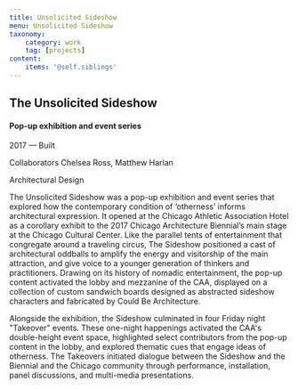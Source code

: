 ```yaml
---
title: Unsolicited Sideshow
menu: Unsolicited Sideshow
taxonomy:
    category: work
    tag: [projects]
content:
	items: '@self.siblings'
---
```


## The Unsolicited Sideshow
#### Pop-up exhibition and event series

<span class="textcolor">2017 — Built</span>

Collaborators Chelsea Ross, Matthew Harlan

Architectural Design

The Unsolicited Sideshow was a pop-up exhibition and event series that explored how the contemporary condition of ‘otherness’ informs architectural expression. It opened at the Chicago Athletic Association Hotel as a corollary exhibit to the 2017 Chicago Architecture Biennial’s main stage at the Chicago Cultural Center. Like the parallel tents of entertainment that congregate around a traveling circus, The Sideshow positioned a cast of architectural oddballs to amplify the energy and visitorship of the main attraction, and give voice to a younger generation of thinkers and practitioners. Drawing on its history of nomadic entertainment, the pop-up content activated the lobby and mezzanine of the CAA, displayed on a collection of custom sandwich boards designed as abstracted sideshow characters and fabricated by Could Be Architecture.

Alongside the exhibition, the Sideshow culminated in four Friday night "Takeover" events. These one-night happenings activated the CAA's double-height event space, highlighted select contributors from the pop-up content in the lobby, and explored thematic cues that engage ideas of otherness. The Takeovers initiated dialogue between the Sideshow and the Biennial and the Chicago community through performance, installation, panel discussions, and multi-media presentations.
 
